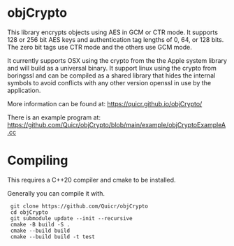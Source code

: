 # objCrypto

This library encrypts objects using AES in GCM or CTR mode. It supports
128 or 256 bit AES keys and authentication tag lengths of 0, 64, or 128
bits.  The zero bit tags use CTR mode and the others use GCM mode.

It currently supports OSX using the crypto from the the Apple system
library and will build as a universal binary. It support linux using the
crypto from boringssl and can be compiled as a shared library that hides
the internal symbols to avoid conflicts with any other version openssl
in use by the application.

More information can be found at:
https://quicr.github.io/objCrypto/

There is an example program at:
https://github.com/Quicr/objCrypto/blob/main/example/objCryptoExampleA.cc


# Compiling 

This requires a C++20 compiler and cmake to be installed. 

Generally you can compile it with. 

```
 git clone https://github.com/Quicr/objCrypto
 cd objCrypto
 git submodule update --init --recursive
 cmake -B build -S . 
 cmake --build build
 cmake --build build -t test 
 ```
